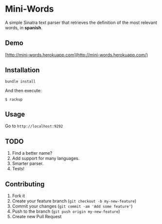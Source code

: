 # Mini-Words

A simple Sinatra text parser that retrieves the definition of the most relevant words, in **spanish**.

## Demo

[http://mini-words.herokuapp.com](http://mini-words.herokuapp.com/)

## Installation

    bundle install

And then execute:

    $ rackup

## Usage

Go to `http://localhost:9292`

## TODO

1. Find a better name?
2. Add support for many languages.
3. Smarter parser.
4. Tests!

## Contributing

1. Fork it
2. Create your feature branch (`git checkout -b my-new-feature`)
3. Commit your changes (`git commit -am 'Add some feature'`)
4. Push to the branch (`git push origin my-new-feature`)
5. Create new Pull Request
